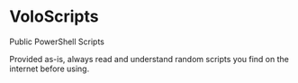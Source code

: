 # VoloScripts
Public PowerShell Scripts

Provided as-is, always read and understand random scripts you find on the internet before using.
